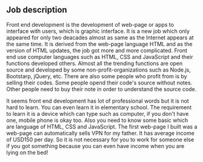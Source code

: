 ## Job description

Front end  development is the development of web-page or apps to interface with users, which is graphic interface. It is a new job which only appeared for only two deacades almost as same as the Internet appears at the same time. It is derived from the web-page language HTML and as the version of HTML updates, the job got more and more complicated. Front end use computer languages such as HTML, CSS and JavaScript and their functions developed others. Almost all the trending functions are open source and developed by some non-profit-organizations such as Node.js, Bootstarp, jQuery, etc. There are also some people who profit from is by selling their codes. Some people opend their code's source without notes. Other people need to buy their note in order to understand the source code.

It seems front end development has lot of professional words but it is not hard to learn. You can even learn it in elementary school. The requirement to learn it is a device which can type such as computer, if you don't have one, mobile phone is okay too. Also you need to know some basic which are language of HTML, CSS and JavaScript. The first web-page I built was a web-page can automatically sells VPN for my father. It has average income of USD150 per day. So it is not necessary for you to work for someone else if you got something because you can even have income when you are lying on the bed!